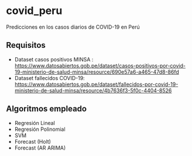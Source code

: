 # covid_peru
Predicciones en los casos diarios de COVID-19 en Perú 

## Requisitos
- Dataset casos positivos MINSA : https://www.datosabiertos.gob.pe/dataset/casos-positivos-por-covid-19-ministerio-de-salud-minsa/resource/690e57a6-a465-47d8-86fd
- Dataset fallecidos COVID-19: https://www.datosabiertos.gob.pe/dataset/fallecidos-por-covid-19-ministerio-de-salud-minsa/resource/4b7636f3-5f0c-4404-8526

## Algoritmos empleado
- Regresión Lineal
- Regresión Polinomial
- SVM
- Forecast (Holt)
- Forecast (AR ARIMA)
